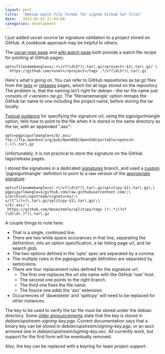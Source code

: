 ```yaml
---
layout: post
title:  "Debian watch file format for signed Github tar files"
date:   2015-05-02 21:44:00
categories: development
---
```


I just added uscan source tar signature validation to a project stored on
GitHub. A cookbook approach may be helpful to others.

The [uscan man page][] and [wiki watch page][] both provide a watch file
recipe for pointing at GitHub pages:

[uscan man page]: http://manpages.debian.org/cgi-bin/man.cgi?query=uscan
[wiki watch page]: https://wiki.debian.org/debian/watch#GitHub

    opts=filenamemangle=s/.+\/v?(\d\S*)\.tar\.gz/<project>-$1\.tar\.gz/ \
      https://github.com/<user>/<project>/tags .*/v?(\d\S*)\.tar\.gz

Here's what's going on. You can refer to GitHub repositories as tar.gz files
from the [tags][] or [releases][] pages, which list all tags stored on the
repository. The problem is, that the naming isn't right for debian - the
tar file name just consists of \<version\>.tar.gz. The 'filenamemangle'
option remaps the GitHub tar name to one including the project name, before
storing the tar locally.

[tags]: https://github.com/davesteele/splitcpy/tags
[releases]: https://github.com/davesteele/splitcpy/releases

[Typical guidance][] for specifying the signature url, using the pgpsigurlmangle
option, tells how to point to the file when it is stored in the same directory
as the tar, with an appended ".asc":

[Typical guidance]: https://wiki.debian.org/debian/watch#Cryptographic_signature_verification

    opts=pgpsigurlmangle=s/$/.asc/ ftp://ftp.openbsd.org/pub/OpenBSD/OpenSSH/portable/openssh-(.+)\.tar\.gz

Unfortunately, it is not practical to store the signature on the GitHub tags/release
pages.

I stored the signatures in a dedicated [signatures][] branch, and used a
[custom][] 'pgpsigurlmangle' definition to point to a raw version of the
[appropriate signature][]:

[signatures]: https://github.com/davesteele/splitcpy/tree/signatures
[custom]: https://raw.githubusercontent.com/davesteele/splitcpy/debian/debian/watch
[appropriate signature]: https://raw.githubusercontent.com/davesteele/splitcpy/signatures/splitcpy-0.1.tar.gz.asc

    opts=filenamemangle=s/.+\/v?(\d\S*)\.tar\.gz/splitcpy-$1\.tar\.gz/,\
    pgpsigurlmangle=s/github.com/raw.githubusercontent.com/;\
    s/archive\/upstream/signatures/;\
    s/([^\/]+)\.tar\.gz/splitcpy-$1\.tar\.gz/;\
    s/$/.asc/ \
     https://github.com/davesteele/splitcpy/tags (?:.*/)?v?(\d[\d\.]*)\.tar\.gz

A couple things to note here:

* That is a single, continued line.
* There are two white space occurances in that line, separating the defninition.
into an option specification, a tar listing page url, and tar search glob.
* The two options defined in the 'opts' spec are separated by a comma.
* The multiple rules in the pgpsigurlmangle definition are separated by
semicolons.
* There are four replacement rules defined for the signature url:
  * The first one replaces the url site name with the GitHub 'raw' host.
  * The second one points to the right branch.
  * The third one fixes the file name.
  * The fource one adds the 'asc' extension.
* Occurrences of 'davesteele' and 'splitcpy' will need to be replaced for
other instances.

The key to be used to verify the tar file must be stored under the debian
directory.
Some [older announcements][] state that the key is stored in
*debian/upstream-signing-key.pgp*. Current documentation says that a binary key
can be stored in *debian/upstream/signing-key.pgp*, or an ascii armored one in
*debian/upstream/signing-key.asc*. All currently work, but support for the
first form will be eventually removed.

[older announcements]: http://debian-administration.org/users/dkg/weblog/106

Also, the key can be replaced with a keyring for team project support.


